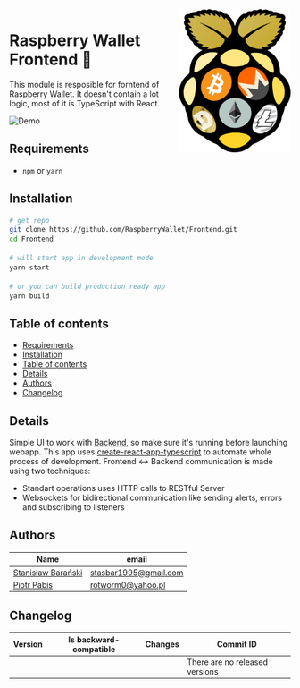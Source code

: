 <img src="docs/logo.png" width="200" align="right">

# Raspberry Wallet Frontend :crystal_ball:

This module is resposible for forntend of Raspberry Wallet. It doesn't contain a lot logic, most of it is TypeScript with React.

![Demo](https://i.imgur.com/dS7OEjs.gif)

## Requirements
- `npm` or `yarn`

## Installation
```bash
# get repo
git clone https://github.com/RaspberryWallet/Frontend.git
cd Frontend

# will start app in development mode
yarn start

# or you can build production ready app
yarn build 

```

## Table of contents

[//]: https://atom.io/packages/markdown-toc
- [Requirements](#requirements)
- [Installation](#installation)
- [Table of contents](#table-of-contents)
- [Details](#details)
- [Authors](#authors)
- [Changelog](#changelog)

## Details
Simple UI to work with [Backend](https://github.com/RaspberryWallet/Backend), so make sure it's running before launching webapp. 
This app uses [create-react-app-typescript](https://github.com/wmonk/create-react-app-typescript) to automate whole process of development. 
Frontend <-> Backend communication is made using two techniques:
* Standart operations uses HTTP calls to RESTful Server
* Websockets for bidirectional communication like sending alerts, errors and subscribing to listeners


## Authors

[//]: https://tablesgenerator.com/markdown_tables

| Name                                                 | email                     |
|------------------------------------------------------|---------------------------|
| [Stanisław Barański](https://github.com/stasbar)     | stasbar1995@gmail.com     |
| [Piotr Pabis](https://github.com/pfoof)              | rotworm0@yahoo.pl         |

## Changelog

[//]: https://tablesgenerator.com/markdown_tables

| Version | Is backward- compatible | Changes       | Commit ID                                |
|---------|-------------------------|---------------|------------------------------------------|
|         |                         |               | There are no released versions           |
